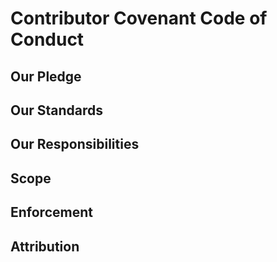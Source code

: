 # Contributor Covenant Code of Conduct

## Our Pledge

## Our Standards

## Our Responsibilities

## Scope

## Enforcement

## Attribution
